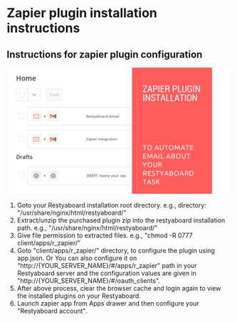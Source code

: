 # Zapier plugin installation instructions

## Instructions for zapier plugin configuration

[![How to configure zapier plugin](zapier_installation.png)](https://youtu.be/sMHzwfnlN6g)

1.  Goto your Restyaboard installation root directory. e.g., directory: "/usr/share/nginx/html/restyaboard/"
2.  Extract/unzip the purchased plugin zip into the restyaboard installation path. e.g., "/usr/share/nginx/html/restyaboard/"
3.  Give file permission to extracted files. e.g., "chmod -R 0777 client/apps/r_zapier/"
5.  Goto "client/apps/r_zapier/" directory, to configure the plugin using app.json. Or You can also configure it on "http://{YOUR\_SERVER\_NAME}/#/apps/r_zapier" path in your Restyaboard server and the configuration values are given in "http://{YOUR\_SERVER\_NAME}/#/oauth_clients".
6.  After above process, clear the browser cache and login again to view the installed plugins on your Restyaboard.
7.  Launch zapier app from Apps drawer and then configure your "Restyaboard account".